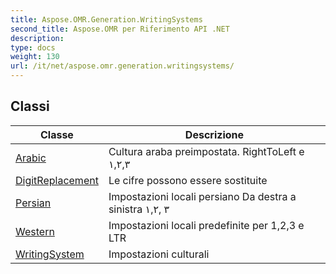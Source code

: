 ```yaml
---
title: Aspose.OMR.Generation.WritingSystems
second_title: Aspose.OMR per Riferimento API .NET
description: 
type: docs
weight: 130
url: /it/net/aspose.omr.generation.writingsystems/
---
```



## Classi

| Classe | Descrizione |
| --- | --- |
| [Arabic](./arabic/) | Cultura araba preimpostata. RightToLeft e ١,٢,٣ |
| [DigitReplacement](./digitreplacement/) | Le cifre possono essere sostituite |
| [Persian](./persian/) | Impostazioni locali persiano Da destra a sinistra ١,۲, ۳ |
| [Western](./western/) | Impostazioni locali predefinite per 1,2,3 e LTR |
| [WritingSystem](./writingsystem/) | Impostazioni culturali |


